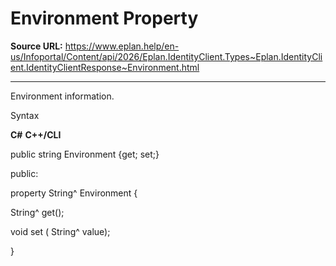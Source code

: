# Environment Property

**Source URL:** https://www.eplan.help/en-us/Infoportal/Content/api/2026/Eplan.IdentityClient.Types~Eplan.IdentityClient.IdentityClientResponse~Environment.html

---

Environment information.

Syntax

**C#**
**C++/CLI**


public string Environment {get; set;}

public:

property String^ Environment {

   String^ get();

   void set (    String^ value);

}

